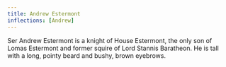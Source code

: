 ```yaml
---
title: Andrew Estermont
inflections: [Andrew]
---
```


Ser Andrew Estermont is a knight of House Estermont, the only son of Lomas Estermont and former squire of Lord Stannis Baratheon. He is tall with a long, pointy beard and bushy, brown eyebrows.


